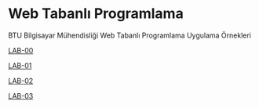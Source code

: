 # Web Tabanlı Programlama
BTU Bilgisayar Mühendisliği Web Tabanlı Programlama Uygulama Örnekleri


[LAB-00](lab00)

[LAB-01](lab01)

[LAB-02](lab02)

[LAB-03](lab03)
